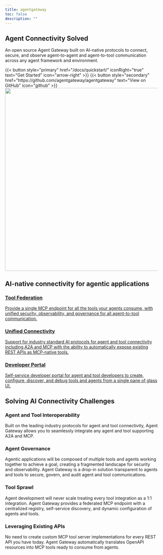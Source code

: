```yaml
---
title: agentgateway
toc: false
description: ""
---
```


<section class="text-white pt-[7.875rem] bg-center bg-no-repeat bg-[length:61.85319rem_60.14119rem] lg:bg-auto">
  <div class="py-8 lg:py-16 flex flex-col items-center px-6 border-b-[1px] border-b-secondary-border gap-20">
    <div class="text-center mx-auto inline-block">
      <h1 class="text-3xl/tight lg:text-6xl/tight max-w-4xl font-bold mt-6 mx-auto font-heading">Agent <span class="text-tertiary-text">Connectivity</span> Solved</h1>
      <p class="text-xl max-w-3xl font-semibold mt-6 lg:mt-10 mx-auto font-heading text-secondary-text">
        An open source Agent Gateway built on AI-native protocols to connect, secure, and observe agent-to-agent and agent-to-tool communication across any agent framework and environment.
      </p>
      <div class="flex justify-center space-x-4 pt-10">
        {{< button style="primary" href="/docs/quickstart/" iconRight="true" text="Get Started" icon="arrow-right" >}}
        {{< button style="secondary" href="https://github.com/agentgateway/agentgateway" text="View on GitHub" icon="github" >}}
      </div>
    </div>
    <img src="/hero.png" width="800" height="600" class="object-cover" />
  </div>
</section>

<section class="text-center py-20">
  <h2 class="text-primary-text text-3xl font-bold pb-12">
    AI-native connectivity for agentic applications
  </h2>
  <div class="flex flex-col md:flex-row text-start gap-8 items-center md:items-stretch justify-center mx-6 min-h-36">
    <a class="bg-secondary-bg rounded-xl md:max-w-96 p-4 border-secondary-border border-[1px] hover:border-primary-border" href="/docs/backends">
      <h3 class="font-bold text-primary-text">
        <span class="text-tertiary-text">Tool Federation</span>
      </h3>
      <p class="text-secondary-text text-sm">
        Provide a single MCP endpoint for all the tools your agents consume, with unified security, observability, and governance for all agent-to-tool communication.
      </p>
    </a>
    <a class="bg-secondary-bg rounded-xl md:max-w-96 p-4 border-secondary-border border-[1px] hover:border-primary-border" href="/docs/backends/multiplex">
      <h3 class="font-bold  text-primary-text">
        <span class="text-tertiary-text">Unified Connectivity</span>
      </h3>
      <p class="text-secondary-text text-sm">
        Support for industry standard AI protocols for agent and tool connectivity including A2A and MCP with the ability to automatically expose existing REST APIs as MCP-native tools.
      </p>
    </a>
    <a class="bg-secondary-bg rounded-xl md:max-w-96 p-4 border-secondary-border border-[1px] hover:border-primary-border" href="/docs/quickstart/#step-3-explore-the-ui">
      <h3 class="font-bold  text-primary-text">
        <span class="text-tertiary-text">Developer Portal</span>
      </h3>
      <p class="text-secondary-text text-sm">
        Self-service developer portal for agent and tool developers to create, configure, discover, and debug tools and agents from a single pane of glass UI.
      </p>
    </a>
  </div>
</section>

<section class="text-center py-20 bg-secondary-bg">
  <h2 class="text-primary-text text-3xl font-bold pb-12">
    Solving AI Connectivity Challenges
  </h2>
  <div class="text-start max-w-6xl mx-auto px-6 grid grid-cols-1 md:grid-cols-2 gap-8">
    <div class="bg-tertiary-bg rounded-xl p-4 border-secondary-border border-[1px]">
      <h3 class="font-bold text-primary-text">
        <span class="text-tertiary-text">Agent and Tool Interoperability</span>
      </h3>
      <p class="text-secondary-text text-sm">
        Built on the leading industry protocols for agent and tool connectivity, Agent Gateway allows you to seamlessly integrate any agent and tool supporting A2A and MCP.
      </p>
    </div>
    <div class="bg-tertiary-bg rounded-xl p-4 border-secondary-border border-[1px]">
      <h3 class="font-bold text-primary-text">
        <span class="text-tertiary-text">Agent Governance</span>
      </h3>
      <p class="text-secondary-text text-sm">
        Agentic applications will be composed of multiple tools and agents working together to achieve a goal, creating a fragmented landscape for security and observability. Agent Gateway is a drop-in solution transparent to agents and tools to secure, govern, and audit agent and tool communications.
      </p>
    </div>
    <div class="bg-tertiary-bg rounded-xl p-4 border-secondary-border border-[1px]">
      <h3 class="font-bold text-primary-text">
        <span class="text-tertiary-text">Tool Sprawl</span>
      </h3>
      <p class="text-secondary-text text-sm">
        Agent development will never scale treating every tool integration as a 1:1 integration. Agent Gateway provides a federated MCP endpoint with a centralized registry, self-service discovery, and dynamic configuration of agents and tools.
      </p>
    </div>
    <div class="bg-tertiary-bg rounded-xl p-4 border-secondary-border border-[1px]">
      <h3 class="font-bold text-primary-text">
        <span class="text-tertiary-text">Leveraging Existing APIs</span>
      </h3>
      <p class="text-secondary-text text-sm">
        No need to create custom MCP tool server implementations for every REST API you have today. Agent Gateway automatically translates OpenAPI resources into MCP tools ready to consume from agents.
      </p>
    </div>
  </div>
</section>